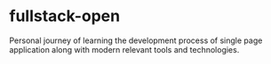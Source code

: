 # fullstack-open
Personal journey of learning the development process of single page application along with modern relevant tools and technologies.
